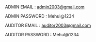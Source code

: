 ADMIN EMAIL : admin2003@gmail.com 

ADMIN PASSWORD : Mehul@1234

AUDITOR EMAIL : auditor2003@gmail.com

AUDITOR PASSWORD : Mehul@1234
